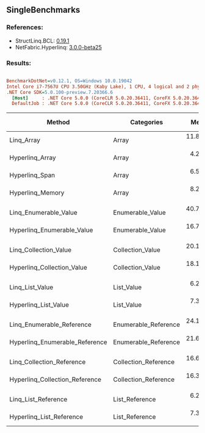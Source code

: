 ﻿## SingleBenchmarks

### References:
- StructLinq.BCL: [0.19.1](https://www.nuget.org/packages/StructLinq.BCL/0.19.1)
- NetFabric.Hyperlinq: [3.0.0-beta25](https://www.nuget.org/packages/NetFabric.Hyperlinq/3.0.0-beta25)

### Results:
``` ini

BenchmarkDotNet=v0.12.1, OS=Windows 10.0.19042
Intel Core i7-7567U CPU 3.50GHz (Kaby Lake), 1 CPU, 4 logical and 2 physical cores
.NET Core SDK=5.0.100-preview.7.20366.6
  [Host]     : .NET Core 5.0.0 (CoreCLR 5.0.20.36411, CoreFX 5.0.20.36411), X64 RyuJIT
  DefaultJob : .NET Core 5.0.0 (CoreCLR 5.0.20.36411, CoreFX 5.0.20.36411), X64 RyuJIT


```
|                         Method |           Categories |      Mean |     Error |    StdDev | Ratio |  Gen 0 | Gen 1 | Gen 2 | Allocated |
|------------------------------- |--------------------- |----------:|----------:|----------:|------:|-------:|------:|------:|----------:|
|                     Linq_Array |                Array | 11.856 ns | 0.1299 ns | 0.1152 ns |  1.00 |      - |     - |     - |         - |
|                Hyperlinq_Array |                Array |  4.254 ns | 0.0263 ns | 0.0246 ns |  0.36 |      - |     - |     - |         - |
|                 Hyperlinq_Span |                Array |  6.500 ns | 0.0746 ns | 0.0698 ns |  0.55 |      - |     - |     - |         - |
|               Hyperlinq_Memory |                Array |  8.203 ns | 0.0365 ns | 0.0305 ns |  0.69 |      - |     - |     - |         - |
|                                |                      |           |           |           |       |        |       |       |           |
|          Linq_Enumerable_Value |     Enumerable_Value | 40.716 ns | 0.2155 ns | 0.2016 ns |  1.00 | 0.0114 |     - |     - |      24 B |
|     Hyperlinq_Enumerable_Value |     Enumerable_Value | 16.745 ns | 0.0835 ns | 0.0781 ns |  0.41 |      - |     - |     - |         - |
|                                |                      |           |           |           |       |        |       |       |           |
|          Linq_Collection_Value |     Collection_Value | 20.128 ns | 0.1103 ns | 0.0978 ns |  1.00 | 0.0115 |     - |     - |      24 B |
|     Hyperlinq_Collection_Value |     Collection_Value | 18.120 ns | 0.1700 ns | 0.1590 ns |  0.90 |      - |     - |     - |         - |
|                                |                      |           |           |           |       |        |       |       |           |
|                Linq_List_Value |           List_Value |  6.253 ns | 0.0383 ns | 0.0320 ns |  1.00 |      - |     - |     - |         - |
|           Hyperlinq_List_Value |           List_Value |  7.304 ns | 0.0380 ns | 0.0318 ns |  1.17 |      - |     - |     - |         - |
|                                |                      |           |           |           |       |        |       |       |           |
|      Linq_Enumerable_Reference | Enumerable_Reference | 24.152 ns | 0.1150 ns | 0.0961 ns |  1.00 | 0.0191 |     - |     - |      40 B |
| Hyperlinq_Enumerable_Reference | Enumerable_Reference | 21.626 ns | 0.1007 ns | 0.0841 ns |  0.90 | 0.0191 |     - |     - |      40 B |
|                                |                      |           |           |           |       |        |       |       |           |
|      Linq_Collection_Reference | Collection_Reference | 16.639 ns | 0.1092 ns | 0.1022 ns |  1.00 | 0.0115 |     - |     - |      24 B |
| Hyperlinq_Collection_Reference | Collection_Reference | 16.333 ns | 0.0815 ns | 0.0763 ns |  0.98 | 0.0115 |     - |     - |      24 B |
|                                |                      |           |           |           |       |        |       |       |           |
|            Linq_List_Reference |       List_Reference |  6.222 ns | 0.0388 ns | 0.0344 ns |  1.00 |      - |     - |     - |         - |
|       Hyperlinq_List_Reference |       List_Reference |  7.344 ns | 0.0505 ns | 0.0447 ns |  1.18 |      - |     - |     - |         - |
